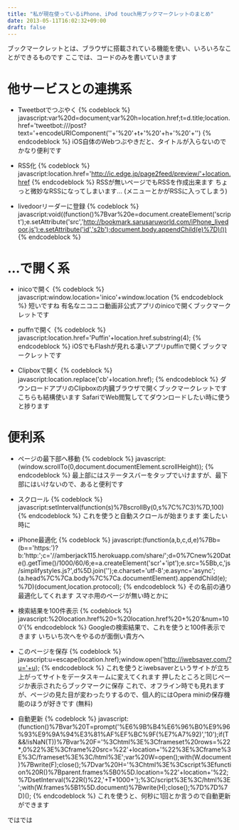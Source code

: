 ```yaml
---
title: "私が現在使っているiPhone、iPod touch用ブックマークレットのまとめ"
date: 2013-05-11T16:02:32+09:00
draft: false
---
```


ブックマークレットとは、ブラウザに搭載されている機能を使い、いろいろなことができるものです
ここでは、コードのみを書いていきます
<!--more-->

# 他サービスとの連携系
- Tweetbotでつぶやく
{% codeblock %}
javascript:var%20d=document;var%20h=location.href;t=d.title;location.href='tweetbot:///post?text='+encodeURIComponent(''+'%20'+t+'%20'+h+'%20'+'')
{% endcodeblock %}
iOS自体のWebつぶやきだと、タイトルが入らないのでかなり便利です

- RSS化
{% codeblock %}
javascript:location.href='http://ic.edge.jp/page2feed/preview/'+location.href
{% endcodeblock %}
RSSが無いページでもRSSを作成出来ます
ちょっと微妙なRSSになってしまいます...
(メニューとかがRSSに入ってしまう)

- livedoorリーダーに登録
{% codeblock %}
javascript:void((function()%7Bvar%20e=document.createElement('script');e.setAttribute('src','http://bookmark.sarusaruworld.com/iPhone_livedoor.js');e.setAttribute('id','s2b');document.body.appendChild(e)%7D)())
{% endcodeblock %}

# ...で開く系
- inicoで開く
{% codeblock %}
javascript:window.location='inico'+window.location
{% endcodeblock %}
短いですね
有名なニコニコ動画非公式アプリのinicoで開くブックマークレットです

- puffnで開く
{% codeblock %}
javascript:location.href='Puffin'+location.href.substring(4);
{% endcodeblock %}
iOSでもFlashが見れる凄いアプリpuffinで開くブックマークレットです

- Clipboxで開く
{% codeblock %}
javascript:location.replace('cb'+location.href);
{% endcodeblock %}
ダウンロードアプリのClipboxの内臓ブラウザで開くブックマークレットです
こちらも結構使います
SafariでWeb閲覧しててダウンロードしたい時に使うと捗ります

# 便利系
- ページの最下部へ移動
{% codeblock %}
javascript:(window.scrollTo(0,document.documentElement.scrollHeight));
{% endcodeblock %}
最上部にはステータスバーをタップでいけますが、最下部にはいけないので、あると便利です

- スクロール
{% codeblock %}
javascript:setInterval(function(s)%7BscrollBy(0,s%7C%7C3)%7D,100)
{% endcodeblock %}
これを使うと自動スクロールが始まります
楽したい時に

- iPhone最適化
{% codeblock %}
javascript:(function(a,b,c,d,e)%7Bb=(b=='https:')?b:'http:';c='//amberjack115.herokuapp.com/share/';d=0%7Cnew%20Date().getTime()/1000/60/6;e=a.createElement('scr'+'ipt');e.src=%5Bb,c,'js/simplifystyles.js?',d%5D.join('');e.charset='utf-8';e.async='async';(a.head%7C%7Ca.body%7C%7Ca.documentElement).appendChild(e);%7D)(document,location.protocol);
{% endcodeblock %}
その名前の通り最適化してくれます
スマホ用のページが無い時とかに
- 検索結果を100件表示
{% codeblock %}
javascript:%20location.href%20=%20location.href%20+%20'&num=100'{% endcodeblock %}
Googleの検索結果で、これを使うと100件表示できます
いちいち次へをやるのが面倒い貴方へ

- このページを保存
{% codeblock %}
javascript:u=escape(location.href);window.open('http://iwebsaver.com/?u='+u);
{% endcodeblock %}
これを使うとiwebsaverというサイトが立ち上がってサイトをデータスキームに変えてくれます
押したところと同じページか表示されたらブックマークに保存
これで、オフライン時でも見れますが、ページの見た目が変わったりするので、個人的にはOpera miniの保存機能のほうが好きです (無料)

- 自動更新
{% codeblock %}
javascript:(function()%7Bvar%20T=prompt('%E6%9B%B4%E6%96%B0%E9%96%93%E9%9A%94%E3%81%AF%EF%BC%9F(%E7%A7%92)','10');if(T&&!isNaN(T))%7Bvar%20F='%3Chtml%3E%3Cframeset%20rows=%22*,0%22%3E%3Cframe%20src=%22'+location+'%22%3E%3Cframe%3E%3C/frameset%3E%3C/html%3E';var%20W=open();with(W.document)%7Bwrite(F);close();%7Dvar%20H='%3Chtml%3E%3Cscript%3Efunction%20R()%7Bparent.frames%5B0%5D.location=%22'+location+'%22;%7DsetInterval(%22R()%22,'+T*1000+');%3C/script%3E%3C/html%3E';with(W.frames%5B1%5D.document)%7Bwrite(H);close();%7D%7D%7D)();
{% endcodeblock %}
これを使うと、何秒に1回とか言うので自動更新ができます

ではでは